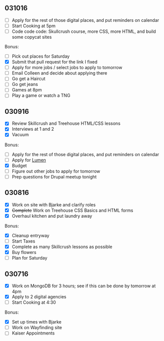 031016
---

- [ ] Apply for the rest of those digital places, and put reminders on calendar
- [ ] Start Cooking at 5pm
- [ ] Code code code: Skullcrush course, more CSS, more HTML, and build some copycat sites

Bonus:
- [ ] Pick out places for Saturday
- [X] Submit that pull request for the link I fixed
- [ ] Apply for more jobs / select jobs to apply to tomorrow
- [ ] Email Colleen and decide about applying there
- [ ] Go get a Haircut
- [ ] Go get jeans
- [ ] Games at 8pm
- [ ] Play a game or watch a TNG 

030916
---

- [X] Review Skillcrush and Treehouse HTML/CSS lessons
- [X] Interviews at 1 and 2
- [X] Vacuum

Bonus:

- [ ] Apply for the rest of those digital places, and put reminders on calendar
- [ ] Apply for [Lumen](http://lumenlearning.com/jobs/technical-support-engineer/#)
- [X] Budget
- [ ] Figure out other jobs to apply for tomorrow
- [ ] Prep questions for Drupal meetup tonight

030816
---
- [X] Work on site with Bjarke and clarify roles
- [X] ~~Complete~~ Work on Treehouse CSS Basics and HTML forms
- [X] Overhaul kitchen and put laundry away

Bonus:

- [X] Cleanup entryway
- [ ] Start Taxes
- [X] Complete as many Skillcrush lessons as possible
- [X] Buy flowers
- [ ] Plan for Saturday

030716
---

- [X] Work on MongoDB for 3 hours; see if this can be done by tomorrow at 4pm
- [X] Apply to 2 digital agencies
- [ ] Start Cooking at 4:30

Bonus:

- [X] Set up times with Bjarke
- [ ] Work on Wayfinding site
- [ ] Kaiser Appointments
